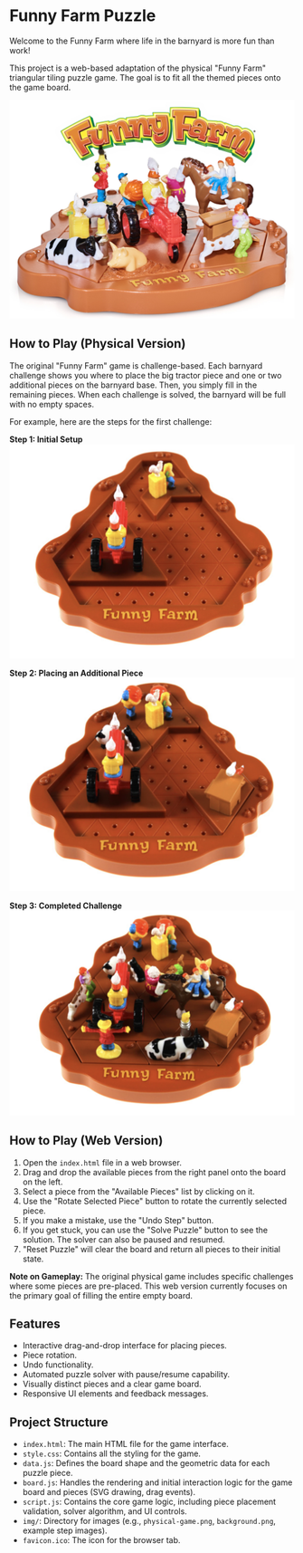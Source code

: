 # Funny Farm Puzzle

Welcome to the Funny Farm where life in the barnyard is more fun than work!

This project is a web-based adaptation of the physical "Funny Farm" triangular tiling puzzle game. The goal is to fit all the themed pieces onto the game board.

![Funny Farm Physical Game](img/physical-game.png)

## How to Play (Physical Version)

The original "Funny Farm" game is challenge-based. Each barnyard challenge shows you where to place the big tractor piece and one or two additional pieces on the barnyard base. Then, you simply fill in the remaining pieces. When each challenge is solved, the barnyard will be full with no empty spaces.

For example, here are the steps for the first challenge:

**Step 1: Initial Setup**
![Challenge Step 1](img/example-step1.png)

**Step 2: Placing an Additional Piece**
![Challenge Step 2](img/example-step2.png)

**Step 3: Completed Challenge**
![Challenge Step 3](img/example-step3.png)

## How to Play (Web Version)

1.  Open the `index.html` file in a web browser.
2.  Drag and drop the available pieces from the right panel onto the board on the left.
3.  Select a piece from the "Available Pieces" list by clicking on it.
4.  Use the "Rotate Selected Piece" button to rotate the currently selected piece.
5.  If you make a mistake, use the "Undo Step" button.
6.  If you get stuck, you can use the "Solve Puzzle" button to see the solution. The solver can also be paused and resumed.
7.  "Reset Puzzle" will clear the board and return all pieces to their initial state.

**Note on Gameplay:** The original physical game includes specific challenges where some pieces are pre-placed. This web version currently focuses on the primary goal of filling the entire empty board.

## Features

*   Interactive drag-and-drop interface for placing pieces.
*   Piece rotation.
*   Undo functionality.
*   Automated puzzle solver with pause/resume capability.
*   Visually distinct pieces and a clear game board.
*   Responsive UI elements and feedback messages.

## Project Structure

*   `index.html`: The main HTML file for the game interface.
*   `style.css`: Contains all the styling for the game.
*   `data.js`: Defines the board shape and the geometric data for each puzzle piece.
*   `board.js`: Handles the rendering and initial interaction logic for the game board and pieces (SVG drawing, drag events).
*   `script.js`: Contains the core game logic, including piece placement validation, solver algorithm, and UI controls.
*   `img/`: Directory for images (e.g., `physical-game.png`, `background.png`, example step images).
*   `favicon.ico`: The icon for the browser tab. 